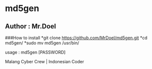 # md5gen
## Author : Mr.Doel
###How to install 
*git clone https://github.com/MrDoel/md5gen.git
*cd md5gen/
*sudo mv md5gen /usr/bin/

usage : md5gen [PASSWORD]


Malang Cyber Crew | Indonesian Coder
